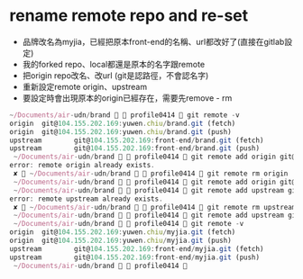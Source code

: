 # rename remote repo and re-set

- 品牌改名為myjia，已經把原本front-end的名稱、url都改好了(直接在gitlab設定)
- 我的forked repo、local都還是原本的名字跟remote
- 把origin repo改名、改url (git是認路徑，不會認名字)
- 重新設定remote origin、upstream
- 要設定時會出現原本的origin已經存在，需要先remove - rm

```jsx
~/Documents/air-udn/brand   profile0414  git remote -v
origin  git@104.155.202.169:yuwen.chiu/brand.git (fetch)
origin  git@104.155.202.169:yuwen.chiu/brand.git (push)
upstream        git@104.155.202.169:front-end/brand.git (fetch)
upstream        git@104.155.202.169:front-end/brand.git (push)
 ~/Documents/air-udn/brand   profile0414  git remote add origin git@104.155.202.169:yuwen.chiu/myjia.git
error: remote origin already exists.
 ✘  ~/Documents/air-udn/brand   profile0414  git remote rm origin
 ~/Documents/air-udn/brand   profile0414  git remote add origin git@104.155.202.169:yuwen.chiu/myjia.git
 ~/Documents/air-udn/brand   profile0414  git remote add upstream git@104.155.202.169:front-end/myjia.git
error: remote upstream already exists.
 ✘  ~/Documents/air-udn/brand   profile0414  git remote rm upstream                                         
 ~/Documents/air-udn/brand   profile0414  git remote add upstream git@104.155.202.169:front-end/myjia.git
 ~/Documents/air-udn/brand   profile0414  git remote -v
origin  git@104.155.202.169:yuwen.chiu/myjia.git (fetch)
origin  git@104.155.202.169:yuwen.chiu/myjia.git (push)
upstream        git@104.155.202.169:front-end/myjia.git (fetch)
upstream        git@104.155.202.169:front-end/myjia.git (push)
 ~/Documents/air-udn/brand   profile0414 
```

